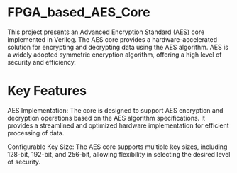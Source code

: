# FPGA_based_AES_Core
This project presents an Advanced Encryption Standard (AES) core implemented in Verilog. The AES core provides a hardware-accelerated solution for encrypting and decrypting data using the AES algorithm. AES is a widely adopted symmetric encryption algorithm, offering a high level of security and efficiency.

# Key Features
AES Implementation: The core is designed to support AES encryption and decryption operations based on the AES algorithm specifications. It provides a streamlined and optimized hardware implementation for efficient processing of data.

Configurable Key Size: The AES core supports multiple key sizes, including 128-bit, 192-bit, and 256-bit, allowing flexibility in selecting the desired level of security.
